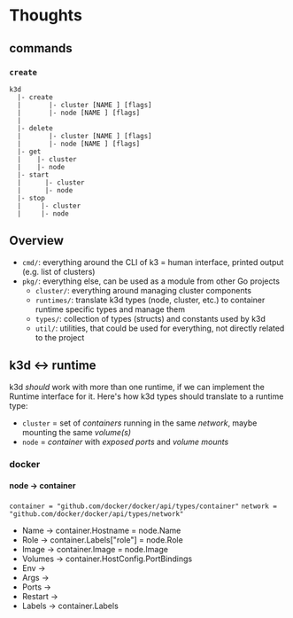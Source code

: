 # Thoughts

## commands

### `create`

```shell
k3d
  |- create
  |       |- cluster [NAME ] [flags]
  |       |- node [NAME ] [flags]
  |
  |- delete
  |       |- cluster [NAME ] [flags]
  |       |- node [NAME ] [flags]
  |- get
  |    |- cluster
  |    |- node
  |- start
  |      |- cluster
  |      |- node
  |- stop
  |     |- cluster
  |     |- node
```

## Overview

- `cmd/`: everything around the CLI of k3 = human interface, printed output (e.g. list of clusters)
- `pkg/`: everything else, can be used as a module from other Go projects
  - `cluster/`: everything around managing cluster components
  - `runtimes/`: translate k3d types (node, cluster, etc.) to container runtime specific types and manage them
  - `types/`: collection of types (structs) and constants used by k3d
  - `util/`: utilities, that could be used for everything, not directly related to the project

## k3d <-> runtime

k3d _should_ work with more than one runtime, if we can implement the Runtime interface for it.
Here's how k3d types should translate to a runtime type:

- `cluster` = set of _containers_ running in the same _network_, maybe mounting the same _volume(s)_
- `node` = _container_ with _exposed ports_ and _volume mounts_

### docker

#### node -> container

`container = "github.com/docker/docker/api/types/container"`
`network = "github.com/docker/docker/api/types/network"`

- Name    -> container.Hostname = node.Name
- Role    -> container.Labels["role"] = node.Role
- Image   -> container.Image = node.Image
- Volumes -> container.HostConfig.PortBindings
- Env     -> 
- Args    -> 
- Ports   -> 
- Restart -> 
- Labels  -> container.Labels